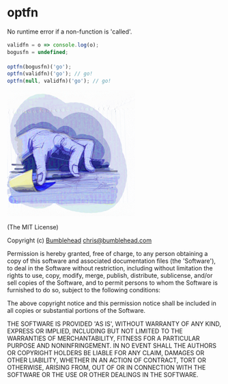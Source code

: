 optfn
=====

No runtime error if a non-function is 'called'.

```javascript
validfn = o => console.log(o);
bogusfn = undefined;

optfn(bogusfn)('go');
optfn(validfn)('go'); // go!
optfn(null, validfn)('go'); // go!
```

[0]: http://www.bumblehead.com                            "bumblehead"

 ![scrounge](https://github.com/iambumblehead/scroungejs/raw/main/img/hand.png)

(The MIT License)

Copyright (c) [Bumblehead][0] <chris@bumblehead.com>

Permission is hereby granted, free of charge, to any person obtaining a copy of this software and associated documentation files (the 'Software'), to deal in the Software without restriction, including without limitation the rights to use, copy, modify, merge, publish, distribute, sublicense, and/or sell copies of the Software, and to permit persons to whom the Software is furnished to do so, subject to the following conditions:

The above copyright notice and this permission notice shall be included in all copies or substantial portions of the Software.

THE SOFTWARE IS PROVIDED 'AS IS', WITHOUT WARRANTY OF ANY KIND, EXPRESS OR IMPLIED, INCLUDING BUT NOT LIMITED TO THE WARRANTIES OF MERCHANTABILITY, FITNESS FOR A PARTICULAR PURPOSE AND NONINFRINGEMENT. IN NO EVENT SHALL THE AUTHORS OR COPYRIGHT HOLDERS BE LIABLE FOR ANY CLAIM, DAMAGES OR OTHER LIABILITY, WHETHER IN AN ACTION OF CONTRACT, TORT OR OTHERWISE, ARISING FROM, OUT OF OR IN CONNECTION WITH THE SOFTWARE OR THE USE OR OTHER DEALINGS IN THE SOFTWARE.

